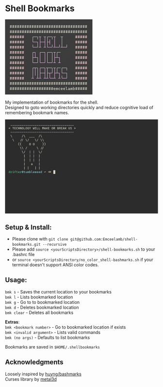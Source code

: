 # Shell Bookmarks

![shell bookmarks logo](assets/logo.png)  

My implementation of bookmarks for the shell.   
Designed to goto working directories quickly and reduce cognitive load of remembering bookmark names.

![usage](assets/demo.gif)

## Setup & Install:  
- Please clone with `git clone git@github.com:Emceelamb/shell-bookmarks.git --recursive`  
- Please add `source <yourScriptsDirectory>/shell-bookmarks.sh` to your .bashrc file  
- or `source <yourScriptsDirectory/no_color_shell-bashmarks.sh` if your terminal doesn't support ANSI color codes.

## Usage:
`bmk s` - Saves the current location to your bookmarks  
`bmk l` - Lists bookmarked location  
`bmk g` <bookmark number> - Go to to bookmarked location  
`bmk d` <bookmark number> - Deletes bookmarked location  
`bmk clear` - Deletes all bookmarks  

__Extras__:  
`bmk <bookmark number>` - Go to bookmarked location if exists  
`bmk <invalid argument>` - Lists valid commands  
`bmk (no args)` - Defaults to list bookmarks  

Bookmarks are saved in `$HOME/.shellbookmarks`

## Acknowledgments
Loosely inspired by [huyng/bashmarks](https://github.com/huyng/bashmarks/)  
Curses library by [metal3d](https://github.com/metal3d/bashsimplecurses)

